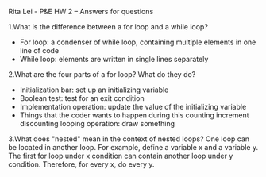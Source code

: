 Rita Lei - P&E HW 2 – Answers for questions

1.What is the difference between a for loop and a while loop?
* For loop: a condenser of while loop, containing multiple elements in one line of code
* While loop: elements are written in single lines separately

2.What are the four parts of a for loop? What do they do?
* Initialization bar: set up an initializing variable
* Boolean test: test for an exit condition
* Implementation operation: update the value of the initializing variable 
* Things that the coder wants to happen during this counting increment discounting looping operation: draw something

3.What does "nested" mean in the context of nested loops?
One loop can be located in another loop. For example, define a variable x and a variable y. The first for loop under x condition can contain another loop under y condition. Therefore, for every x, do every y.

